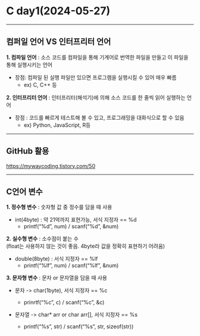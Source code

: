 # C day1(2024-05-27)
---
## 컴퍼일 언어 VS 인터프리터 언어

**1. 컴파일 언어** : 소스 코드를 컴파일을 통해 기계어로 번역한 파일을 만들고 이 파일을 통해 실행시키는 언어
   * 장점: 컴파일 된 실행 파일만 있으면 프로그램을 실행시킬 수 있어 매우 빠름
     * ex) C, C++ 등

**2. 인터프리터 언어** : 인터프리터(해석기)에 의해 소스 코드를 한 줄씩 읽어 실행하는 언어
   * 장점 : 코드를 빠르게 테스트해 볼 수 있고, 프로그래밍을 대화식으로 할 수 있음 
     * ex) Python, JavaScript, R등   

---
## GitHub 활용

<https://mywaycoding.tistory.com/50>   

---
## C언어 변수

**1. 정수형 변수** : 숫자형 값 중 정수를 담을 때 사용
   * int(4byte) : 약 21억까지 표현가능, 서식 지정자 == %d
     * printf(“%d”, num) / scanf(“%d”, &num)

**2. 실수형 변수** : 소수점이 붙는 수  
   (float는 사용하지 않는 것이 좋음. 4byte라 값을 정확히 표현하기 어려움)
   * double(8byte) : 서식 지정자 == %lf 
     * printf(“%lf”, num) / scanf(“%lf”, &num)


**3. 문자형 변수** : 문자 or 문자열을 담을 때 사용
   * 문자 -> char(1byte), 서식 지정자 == %c
     * prinrtf(“%c”, c) / scanf(“%c”, &c)

   * 문자열 -> char* arr or char arr[], 서식 지정자 == %s
     * printf(“%s”, str) / scanf(“%s”, str, sizeof(str))
